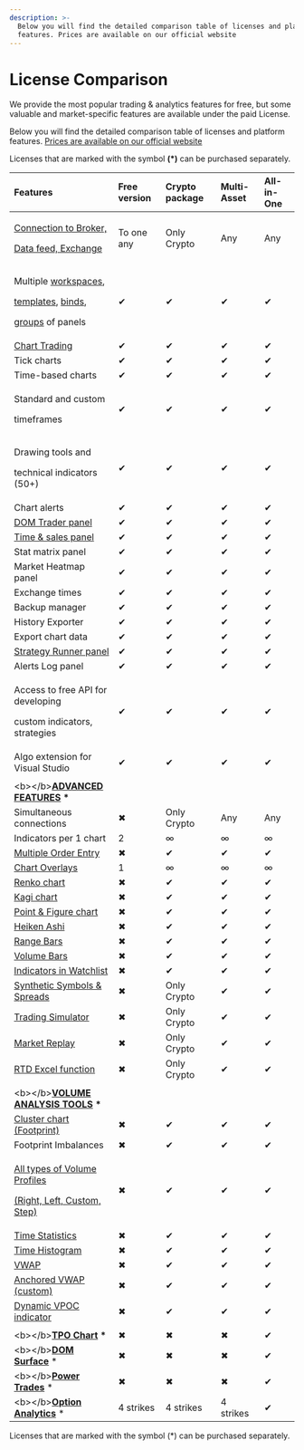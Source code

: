 ```yaml
---
description: >-
  Below you will find the detailed comparison table of licenses and platform
  features. Prices are available on our official website
---
```


# License Comparison

We provide the most popular trading & analytics features for free, but some valuable and market-specific features are available under the paid License.

Below you will find the detailed comparison table of licenses and platform features. [Prices are available on our official website](https://www.quantower.com/pricing)

Licenses that are marked with the symbol **\(\*\)** can be purchased separately.

<table>
  <thead>
    <tr>
      <th style="text-align:left">Features</th>
      <th style="text-align:left">Free version</th>
      <th style="text-align:left">Crypto package</th>
      <th style="text-align:left">Multi-Asset</th>
      <th style="text-align:left">All-in-One</th>
    </tr>
  </thead>
  <tbody>
    <tr>
      <td style="text-align:left">
        <p><a href="https://www.quantower.com/connections">Connection to Broker,</a>
        </p>
        <p><a href="https://www.quantower.com/connections">Data feed, Exchange</a>
        </p>
      </td>
      <td style="text-align:left">To one any</td>
      <td style="text-align:left">Only Crypto</td>
      <td style="text-align:left">Any</td>
      <td style="text-align:left">Any</td>
    </tr>
    <tr>
      <td style="text-align:left">
        <p>Multiple <a href="../general-settings/workspaces-binds-groups.md">workspaces</a>,</p>
        <p><a href="../general-settings/templates.md">templates</a>, <a href="../general-settings/binds.md">binds</a>,</p>
        <p><a href="../general-settings/group-of-panels.md">groups</a> of panels</p>
      </td>
      <td style="text-align:left">&#x2714;</td>
      <td style="text-align:left">&#x2714;</td>
      <td style="text-align:left">&#x2714;</td>
      <td style="text-align:left">&#x2714;</td>
    </tr>
    <tr>
      <td style="text-align:left"><a href="../analytics-panels/chart/chart-trading.md">Chart Trading</a>
      </td>
      <td style="text-align:left">&#x2714;</td>
      <td style="text-align:left">&#x2714;</td>
      <td style="text-align:left">&#x2714;</td>
      <td style="text-align:left">&#x2714;</td>
    </tr>
    <tr>
      <td style="text-align:left">Tick charts</td>
      <td style="text-align:left">&#x2714;</td>
      <td style="text-align:left">&#x2714;</td>
      <td style="text-align:left">&#x2714;</td>
      <td style="text-align:left">&#x2714;</td>
    </tr>
    <tr>
      <td style="text-align:left">Time-based charts</td>
      <td style="text-align:left">&#x2714;</td>
      <td style="text-align:left">&#x2714;</td>
      <td style="text-align:left">&#x2714;</td>
      <td style="text-align:left">&#x2714;</td>
    </tr>
    <tr>
      <td style="text-align:left">
        <p>Standard and custom</p>
        <p>timeframes</p>
      </td>
      <td style="text-align:left">&#x2714;</td>
      <td style="text-align:left">&#x2714;</td>
      <td style="text-align:left">&#x2714;</td>
      <td style="text-align:left">&#x2714;</td>
    </tr>
    <tr>
      <td style="text-align:left">
        <p>Drawing tools and</p>
        <p>technical indicators (50+)</p>
      </td>
      <td style="text-align:left">&#x2714;</td>
      <td style="text-align:left">&#x2714;</td>
      <td style="text-align:left">&#x2714;</td>
      <td style="text-align:left">&#x2714;</td>
    </tr>
    <tr>
      <td style="text-align:left">Chart alerts</td>
      <td style="text-align:left">&#x2714;</td>
      <td style="text-align:left">&#x2714;</td>
      <td style="text-align:left">&#x2714;</td>
      <td style="text-align:left">&#x2714;</td>
    </tr>
    <tr>
      <td style="text-align:left"><a href="../trading-panels/dom-trader.md">DOM Trader panel</a>
      </td>
      <td style="text-align:left">&#x2714;</td>
      <td style="text-align:left">&#x2714;</td>
      <td style="text-align:left">&#x2714;</td>
      <td style="text-align:left">&#x2714;</td>
    </tr>
    <tr>
      <td style="text-align:left"><a href="../analytics-panels/time-and-sales.md">Time &amp; sales panel</a>
      </td>
      <td style="text-align:left">&#x2714;</td>
      <td style="text-align:left">&#x2714;</td>
      <td style="text-align:left">&#x2714;</td>
      <td style="text-align:left">&#x2714;</td>
    </tr>
    <tr>
      <td style="text-align:left">Stat matrix panel</td>
      <td style="text-align:left">&#x2714;</td>
      <td style="text-align:left">&#x2714;</td>
      <td style="text-align:left">&#x2714;</td>
      <td style="text-align:left">&#x2714;</td>
    </tr>
    <tr>
      <td style="text-align:left">Market Heatmap panel</td>
      <td style="text-align:left">&#x2714;</td>
      <td style="text-align:left">&#x2714;</td>
      <td style="text-align:left">&#x2714;</td>
      <td style="text-align:left">&#x2714;</td>
    </tr>
    <tr>
      <td style="text-align:left">Exchange times</td>
      <td style="text-align:left">&#x2714;</td>
      <td style="text-align:left">&#x2714;</td>
      <td style="text-align:left">&#x2714;</td>
      <td style="text-align:left">&#x2714;</td>
    </tr>
    <tr>
      <td style="text-align:left">Backup manager</td>
      <td style="text-align:left">&#x2714;</td>
      <td style="text-align:left">&#x2714;</td>
      <td style="text-align:left">&#x2714;</td>
      <td style="text-align:left">&#x2714;</td>
    </tr>
    <tr>
      <td style="text-align:left">History Exporter</td>
      <td style="text-align:left">&#x2714;</td>
      <td style="text-align:left">&#x2714;</td>
      <td style="text-align:left">&#x2714;</td>
      <td style="text-align:left">&#x2714;</td>
    </tr>
    <tr>
      <td style="text-align:left">Export chart data</td>
      <td style="text-align:left">&#x2714;</td>
      <td style="text-align:left">&#x2714;</td>
      <td style="text-align:left">&#x2714;</td>
      <td style="text-align:left">&#x2714;</td>
    </tr>
    <tr>
      <td style="text-align:left"><a href="../quantower-algo/strategy-runner.md">Strategy Runner panel</a>
      </td>
      <td style="text-align:left">&#x2714;</td>
      <td style="text-align:left">&#x2714;</td>
      <td style="text-align:left">&#x2714;</td>
      <td style="text-align:left">&#x2714;</td>
    </tr>
    <tr>
      <td style="text-align:left">Alerts Log panel</td>
      <td style="text-align:left">&#x2714;</td>
      <td style="text-align:left">&#x2714;</td>
      <td style="text-align:left">&#x2714;</td>
      <td style="text-align:left">&#x2714;</td>
    </tr>
    <tr>
      <td style="text-align:left">
        <p>Access to free API for developing</p>
        <p>custom indicators, strategies</p>
      </td>
      <td style="text-align:left">&#x2714;</td>
      <td style="text-align:left">&#x2714;</td>
      <td style="text-align:left">&#x2714;</td>
      <td style="text-align:left">&#x2714;</td>
    </tr>
    <tr>
      <td style="text-align:left">Algo extension for Visual Studio</td>
      <td style="text-align:left">&#x2714;</td>
      <td style="text-align:left">&#x2714;</td>
      <td style="text-align:left">&#x2714;</td>
      <td style="text-align:left">&#x2714;</td>
    </tr>
    <tr>
      <td style="text-align:left"></td>
      <td style="text-align:left"></td>
      <td style="text-align:left"></td>
      <td style="text-align:left"></td>
      <td style="text-align:left"></td>
    </tr>
    <tr>
      <td style="text-align:left">&lt;b&gt;&lt;/b&gt;<a href="https://www.quantower.com/advancedfeatures"><b>ADVANCED FEATURES</b></a><b> *</b>
      </td>
      <td style="text-align:left"></td>
      <td style="text-align:left"></td>
      <td style="text-align:left"></td>
      <td style="text-align:left"></td>
    </tr>
    <tr>
      <td style="text-align:left">Simultaneous connections</td>
      <td style="text-align:left">&#x2716;</td>
      <td style="text-align:left">Only Crypto</td>
      <td style="text-align:left">Any</td>
      <td style="text-align:left">Any</td>
    </tr>
    <tr>
      <td style="text-align:left">Indicators per 1 chart</td>
      <td style="text-align:left">2</td>
      <td style="text-align:left">&#x221E;</td>
      <td style="text-align:left">&#x221E;</td>
      <td style="text-align:left">&#x221E;</td>
    </tr>
    <tr>
      <td style="text-align:left"><a href="../trading-panels/multiple-order-entry.md">Multiple Order Entry</a>
      </td>
      <td style="text-align:left">&#x2716;</td>
      <td style="text-align:left">&#x2714;</td>
      <td style="text-align:left">&#x2714;</td>
      <td style="text-align:left">&#x2714;</td>
    </tr>
    <tr>
      <td style="text-align:left"><a href="../analytics-panels/chart/chart-overlays.md">Chart Overlays</a>
      </td>
      <td style="text-align:left">1</td>
      <td style="text-align:left">&#x221E;</td>
      <td style="text-align:left">&#x221E;</td>
      <td style="text-align:left">&#x221E;</td>
    </tr>
    <tr>
      <td style="text-align:left"><a href="../analytics-panels/chart/chart-types/renko.md">Renko chart</a>
      </td>
      <td style="text-align:left">&#x2716;</td>
      <td style="text-align:left">&#x2714;</td>
      <td style="text-align:left">&#x2714;</td>
      <td style="text-align:left">&#x2714;</td>
    </tr>
    <tr>
      <td style="text-align:left"><a href="../analytics-panels/chart/chart-types/kagi.md">Kagi chart</a>
      </td>
      <td style="text-align:left">&#x2716;</td>
      <td style="text-align:left">&#x2714;</td>
      <td style="text-align:left">&#x2714;</td>
      <td style="text-align:left">&#x2714;</td>
    </tr>
    <tr>
      <td style="text-align:left"><a href="../analytics-panels/chart/chart-types/points-and-figures.md">Point &amp; Figure chart</a>
      </td>
      <td style="text-align:left">&#x2716;</td>
      <td style="text-align:left">&#x2714;</td>
      <td style="text-align:left">&#x2714;</td>
      <td style="text-align:left">&#x2714;</td>
    </tr>
    <tr>
      <td style="text-align:left"><a href="../analytics-panels/chart/chart-types/heiken-ashi.md">Heiken Ashi</a>
      </td>
      <td style="text-align:left">&#x2716;</td>
      <td style="text-align:left">&#x2714;</td>
      <td style="text-align:left">&#x2714;</td>
      <td style="text-align:left">&#x2714;</td>
    </tr>
    <tr>
      <td style="text-align:left"><a href="../analytics-panels/chart/chart-types/range-bars.md">Range Bars</a>
      </td>
      <td style="text-align:left">&#x2716;</td>
      <td style="text-align:left">&#x2714;</td>
      <td style="text-align:left">&#x2714;</td>
      <td style="text-align:left">&#x2714;</td>
    </tr>
    <tr>
      <td style="text-align:left"><a href="../analytics-panels/chart/chart-types/volume-bars.md">Volume Bars</a>
      </td>
      <td style="text-align:left">&#x2716;</td>
      <td style="text-align:left">&#x2714;</td>
      <td style="text-align:left">&#x2714;</td>
      <td style="text-align:left">&#x2714;</td>
    </tr>
    <tr>
      <td style="text-align:left"><a href="../analytics-panels/watchlist.md#indicators">Indicators in Watchlist</a>
      </td>
      <td style="text-align:left">&#x2716;</td>
      <td style="text-align:left">&#x2714;</td>
      <td style="text-align:left">&#x2714;</td>
      <td style="text-align:left">&#x2714;</td>
    </tr>
    <tr>
      <td style="text-align:left"><a href="../portfolio-panels/synthetic-symbols.md">Synthetic Symbols &amp; Spreads</a>
      </td>
      <td style="text-align:left">&#x2716;</td>
      <td style="text-align:left">Only Crypto</td>
      <td style="text-align:left">&#x2714;</td>
      <td style="text-align:left">&#x2714;</td>
    </tr>
    <tr>
      <td style="text-align:left"><a href="../trading-panels/trading-simulator.md">Trading Simulator</a>
      </td>
      <td style="text-align:left">&#x2716;</td>
      <td style="text-align:left">Only Crypto</td>
      <td style="text-align:left">&#x2714;</td>
      <td style="text-align:left">&#x2714;</td>
    </tr>
    <tr>
      <td style="text-align:left"><a href="../trading-panels/history-player.md">Market Replay</a>
      </td>
      <td style="text-align:left">&#x2716;</td>
      <td style="text-align:left">Only Crypto</td>
      <td style="text-align:left">&#x2714;</td>
      <td style="text-align:left">&#x2714;</td>
    </tr>
    <tr>
      <td style="text-align:left"><a href="../miscellaneous-panels/excel-rtd-trading/">RTD Excel function</a>
      </td>
      <td style="text-align:left">&#x2716;</td>
      <td style="text-align:left">Only Crypto</td>
      <td style="text-align:left">&#x2714;</td>
      <td style="text-align:left">&#x2714;</td>
    </tr>
    <tr>
      <td style="text-align:left"></td>
      <td style="text-align:left"></td>
      <td style="text-align:left"></td>
      <td style="text-align:left"></td>
      <td style="text-align:left"></td>
    </tr>
    <tr>
      <td style="text-align:left">&lt;b&gt;&lt;/b&gt;<a href="https://www.quantower.com/volumeanalysistools"><b>VOLUME ANALYSIS TOOLS</b></a><b> *</b>
      </td>
      <td style="text-align:left"></td>
      <td style="text-align:left"></td>
      <td style="text-align:left"></td>
      <td style="text-align:left"></td>
    </tr>
    <tr>
      <td style="text-align:left"><a href="../analytics-panels/chart/volume-analysis-tools/cluster-chart.md">Cluster chart (Footprint)</a>
      </td>
      <td style="text-align:left">&#x2716;</td>
      <td style="text-align:left">&#x2714;</td>
      <td style="text-align:left">&#x2714;</td>
      <td style="text-align:left">&#x2714;</td>
    </tr>
    <tr>
      <td style="text-align:left">Footprint Imbalances</td>
      <td style="text-align:left">&#x2716;</td>
      <td style="text-align:left">&#x2714;</td>
      <td style="text-align:left">&#x2714;</td>
      <td style="text-align:left">&#x2714;</td>
    </tr>
    <tr>
      <td style="text-align:left">
        <p><a href="../analytics-panels/chart/volume-analysis-tools/volume-profiles.md">All types of Volume Profiles </a>
        </p>
        <p><a href="../analytics-panels/chart/volume-analysis-tools/volume-profiles.md">(Right, Left, Custom, Step)</a>
        </p>
      </td>
      <td style="text-align:left">&#x2716;</td>
      <td style="text-align:left">&#x2714;</td>
      <td style="text-align:left">&#x2714;</td>
      <td style="text-align:left">&#x2714;</td>
    </tr>
    <tr>
      <td style="text-align:left"><a href="../analytics-panels/chart/volume-analysis-tools/time-statistics.md">Time Statistics</a>
      </td>
      <td style="text-align:left">&#x2716;</td>
      <td style="text-align:left">&#x2714;</td>
      <td style="text-align:left">&#x2714;</td>
      <td style="text-align:left">&#x2714;</td>
    </tr>
    <tr>
      <td style="text-align:left"><a href="../analytics-panels/chart/volume-analysis-tools/time-histogram.md">Time Histogram</a>
      </td>
      <td style="text-align:left">&#x2716;</td>
      <td style="text-align:left">&#x2714;</td>
      <td style="text-align:left">&#x2714;</td>
      <td style="text-align:left">&#x2714;</td>
    </tr>
    <tr>
      <td style="text-align:left"><a href="../analytics-panels/chart/vwap.md">VWAP</a>
      </td>
      <td style="text-align:left">&#x2716;</td>
      <td style="text-align:left">&#x2714;</td>
      <td style="text-align:left">&#x2714;</td>
      <td style="text-align:left">&#x2714;</td>
    </tr>
    <tr>
      <td style="text-align:left"><a href="../analytics-panels/chart/anchored-vwap.md">Anchored VWAP (custom)</a>
      </td>
      <td style="text-align:left">&#x2716;</td>
      <td style="text-align:left">&#x2714;</td>
      <td style="text-align:left">&#x2714;</td>
      <td style="text-align:left">&#x2714;</td>
    </tr>
    <tr>
      <td style="text-align:left"><a href="https://www.quantower.com/blog/binance-futures-in-quantower-dynamic-poc-and-recent-bid-ask-in-the-dom#dynamic-vpoc-indicator">Dynamic VPOC indicator</a>
      </td>
      <td style="text-align:left">&#x2716;</td>
      <td style="text-align:left">&#x2714;</td>
      <td style="text-align:left">&#x2714;</td>
      <td style="text-align:left">&#x2714;</td>
    </tr>
    <tr>
      <td style="text-align:left"></td>
      <td style="text-align:left"></td>
      <td style="text-align:left"></td>
      <td style="text-align:left"></td>
      <td style="text-align:left"></td>
    </tr>
    <tr>
      <td style="text-align:left">&lt;b&gt;&lt;/b&gt;<a href="../analytics-panels/tpo-chart.md"><b>TPO Chart</b></a><b> *</b>
      </td>
      <td style="text-align:left">&#x2716;</td>
      <td style="text-align:left">&#x2716;</td>
      <td style="text-align:left">&#x2716;</td>
      <td style="text-align:left">&#x2714;</td>
    </tr>
    <tr>
      <td style="text-align:left">&lt;b&gt;&lt;/b&gt;<a href="https://www.quantower.com/dom-surface"><b>DOM Surface</b></a> *</td>
      <td
      style="text-align:left">&#x2716;</td>
        <td style="text-align:left">&#x2716;</td>
        <td style="text-align:left">&#x2716;</td>
        <td style="text-align:left">&#x2714;</td>
    </tr>
    <tr>
      <td style="text-align:left">&lt;b&gt;&lt;/b&gt;<a href="../analytics-panels/chart/power-trades.md"><b>Power Trades</b></a> *</td>
      <td
      style="text-align:left">&#x2716;</td>
        <td style="text-align:left">&#x2716;</td>
        <td style="text-align:left">&#x2716;</td>
        <td style="text-align:left">&#x2714;</td>
    </tr>
    <tr>
      <td style="text-align:left">&lt;b&gt;&lt;/b&gt;<a href="../analytics-panels/option-analytics.md"><b>Option Analytics</b></a> *</td>
      <td
      style="text-align:left">4 strikes</td>
        <td style="text-align:left">4 strikes</td>
        <td style="text-align:left">4 strikes</td>
        <td style="text-align:left">&#x2714;</td>
    </tr>
  </tbody>
</table>

Licenses that are marked with the symbol \(\*\) can be purchased separately.


